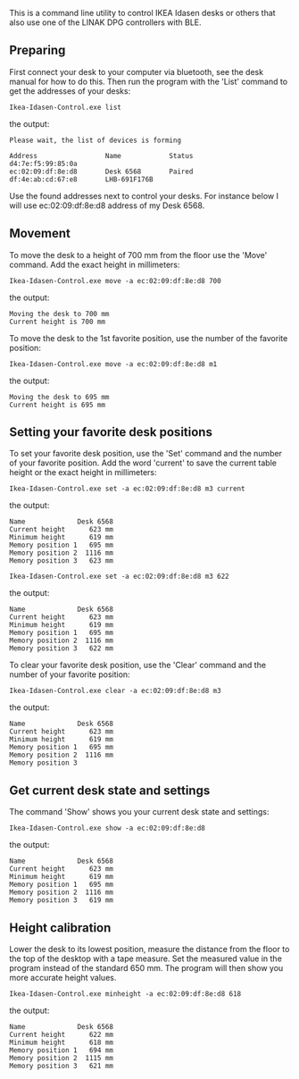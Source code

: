 ﻿This is a command line utility to control IKEA Idasen desks or others that also use one of the LINAK DPG controllers with BLE.

## Preparing
First connect your desk to your computer via bluetooth, see the desk manual for how to do this. 
Then run the program with the 'List' command to get the addresses of your desks:
```
Ikea-Idasen-Control.exe list
```
the output:
```
Please wait, the list of devices is forming

Address                 Name            Status
d4:7e:f5:99:85:0a
ec:02:09:df:8e:d8       Desk 6568       Paired
df:4e:ab:cd:67:e8       LHB-691F176B
```
Use the found addresses next to control your desks. For instance below I will use ec:02:09:df:8e:d8 address of my Desk 6568.

## Movement
To move the desk to a height of 700 mm from the floor use the 'Move' command. Add the exact height in millimeters:
```
Ikea-Idasen-Control.exe move -a ec:02:09:df:8e:d8 700
```
the output:
```
Moving the desk to 700 mm
Current height is 700 mm
```

To move the desk to the 1st favorite position, use the number of the favorite position:
```
Ikea-Idasen-Control.exe move -a ec:02:09:df:8e:d8 m1
```
the output:
```
Moving the desk to 695 mm
Current height is 695 mm
```

## Setting your favorite desk positions
To set your favorite desk position, use the 'Set' command and the number of your favorite position. 
Add the word 'current' to save the current table height or the exact height in millimeters:
```
Ikea-Idasen-Control.exe set -a ec:02:09:df:8e:d8 m3 current
```
the output:
```
Name             Desk 6568
Current height      623 mm
Minimum height      619 mm
Memory position 1   695 mm
Memory position 2  1116 mm
Memory position 3   623 mm
```

```
Ikea-Idasen-Control.exe set -a ec:02:09:df:8e:d8 m3 622
```
the output:
```
Name             Desk 6568
Current height      623 mm
Minimum height      619 mm
Memory position 1   695 mm
Memory position 2  1116 mm
Memory position 3   622 mm
```
To clear your favorite desk position, use the 'Clear' command and the number of your favorite position:
```
Ikea-Idasen-Control.exe clear -a ec:02:09:df:8e:d8 m3
```
the output:
```
Name             Desk 6568
Current height      623 mm
Minimum height      619 mm
Memory position 1   695 mm
Memory position 2  1116 mm
Memory position 3
```

## Get current desk state and settings
The command 'Show' shows you your current desk state and settings:
```
Ikea-Idasen-Control.exe show -a ec:02:09:df:8e:d8
```
the output:
```
Name             Desk 6568
Current height      623 mm
Minimum height      619 mm
Memory position 1   695 mm
Memory position 2  1116 mm
Memory position 3   619 mm
```

## Height calibration
Lower the desk to its lowest position, measure the distance from the floor to the top of the desktop with a tape measure. Set the measured value in the program instead of the standard 650 mm. 
The program will then show you more accurate height values.
```
Ikea-Idasen-Control.exe minheight -a ec:02:09:df:8e:d8 618
```
the output:
```
Name             Desk 6568
Current height      622 mm
Minimum height      618 mm
Memory position 1   694 mm
Memory position 2  1115 mm
Memory position 3   621 mm
```
